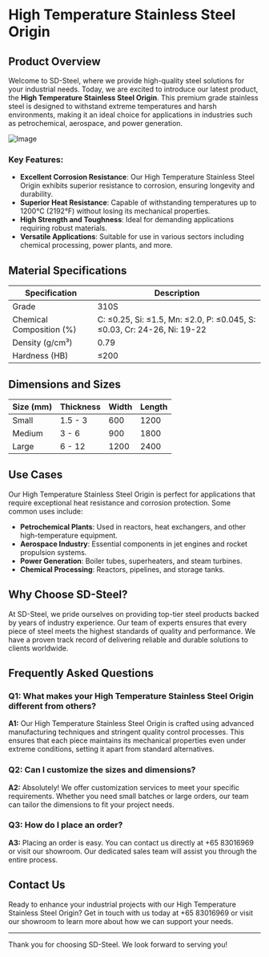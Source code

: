 # High Temperature Stainless Steel Origin

## Product Overview

Welcome to SD-Steel, where we provide high-quality steel solutions for your industrial needs. Today, we are excited to introduce our latest product, the **High Temperature Stainless Steel Origin**. This premium grade stainless steel is designed to withstand extreme temperatures and harsh environments, making it an ideal choice for applications in industries such as petrochemical, aerospace, and power generation.

![Image](https://github.com/user-attachments/assets/2567258e-e124-4816-932d-1809bd27ef0b)

### Key Features:
- **Excellent Corrosion Resistance**: Our High Temperature Stainless Steel Origin exhibits superior resistance to corrosion, ensuring longevity and durability.
- **Superior Heat Resistance**: Capable of withstanding temperatures up to 1200°C (2192°F) without losing its mechanical properties.
- **High Strength and Toughness**: Ideal for demanding applications requiring robust materials.
- **Versatile Applications**: Suitable for use in various sectors including chemical processing, power plants, and more.

## Material Specifications

| Specification | Description |
|---------------|-------------|
| Grade         | 310S        |
| Chemical Composition (%) | C: ≤0.25, Si: ≤1.5, Mn: ≤2.0, P: ≤0.045, S: ≤0.03, Cr: 24-26, Ni: 19-22 |
| Density (g/cm³) | 0.79 |
| Hardness (HB) | ≤200 |

## Dimensions and Sizes

| Size (mm) | Thickness | Width | Length |
|-----------|-----------|-------|--------|
| Small     | 1.5 - 3   | 600   | 1200   |
| Medium    | 3 - 6     | 900   | 1800   |
| Large     | 6 - 12    | 1200  | 2400   |

## Use Cases

Our High Temperature Stainless Steel Origin is perfect for applications that require exceptional heat resistance and corrosion protection. Some common uses include:

- **Petrochemical Plants**: Used in reactors, heat exchangers, and other high-temperature equipment.
- **Aerospace Industry**: Essential components in jet engines and rocket propulsion systems.
- **Power Generation**: Boiler tubes, superheaters, and steam turbines.
- **Chemical Processing**: Reactors, pipelines, and storage tanks.

## Why Choose SD-Steel?

At SD-Steel, we pride ourselves on providing top-tier steel products backed by years of industry experience. Our team of experts ensures that every piece of steel meets the highest standards of quality and performance. We have a proven track record of delivering reliable and durable solutions to clients worldwide.

## Frequently Asked Questions

### Q1: What makes your High Temperature Stainless Steel Origin different from others?
**A1:** Our High Temperature Stainless Steel Origin is crafted using advanced manufacturing techniques and stringent quality control processes. This ensures that each piece maintains its mechanical properties even under extreme conditions, setting it apart from standard alternatives.

### Q2: Can I customize the sizes and dimensions?
**A2:** Absolutely! We offer customization services to meet your specific requirements. Whether you need small batches or large orders, our team can tailor the dimensions to fit your project needs.

### Q3: How do I place an order?
**A3:** Placing an order is easy. You can contact us directly at +65 83016969 or visit our showroom. Our dedicated sales team will assist you through the entire process.

## Contact Us

Ready to enhance your industrial projects with our High Temperature Stainless Steel Origin? Get in touch with us today at +65 83016969 or visit our showroom to learn more about how we can support your needs.

---

Thank you for choosing SD-Steel. We look forward to serving you!